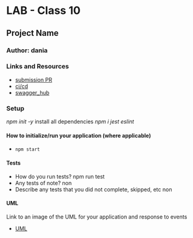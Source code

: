 # LAB - Class 10

## Project Name

### Author: dania

### Links and Resources

- [submission PR]()
- [ci/cd](https://github.com/401-advanced-javascript-dania/Lab-Class-09/actions)
- [swagger_hub]()


### Setup
*npm init -y*
install all dependencies *npm i jest eslint*
#### How to initialize/run your application (where applicable)

- `npm start`

#### Tests

- How do you run tests?
npm run test
- Any tests of note?
non
- Describe any tests that you did not complete, skipped, etc
non
#### UML

Link to an image of the UML for your application and response to events
- [UML]()
